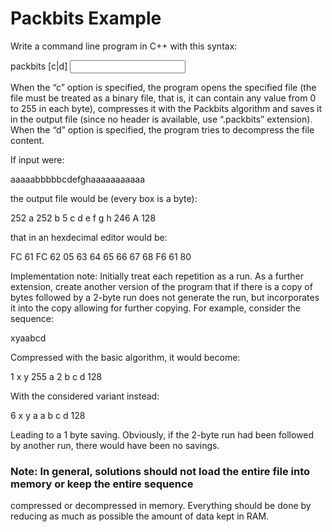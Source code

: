 # Packbits Example


Write a command line program in C++ with this syntax:

packbits [c|d] <input file> <output file>

When the “c” option is specified, the program opens the specified file (the file must be treated as a binary
file, that is, it can contain any value from 0 to 255 in each byte), compresses it with the Packbits
algorithm and saves it in the output file (since no header is available, use “.packbits” extension). When
the “d” option is specified, the program tries to decompress the file content.

If input were:

aaaaabbbbbcdefghaaaaaaaaaaa

the output file would be (every box is a byte):

252 a 252 b 5 c d e f g h 246 A 128

that in an hexdecimal editor would be:

FC 61 FC 62 05 63 64 65 66 67 68 F6 61 80

Implementation note:
Initially treat each repetition as a run. As a further extension, create another version of the program that if
there is a copy of bytes followed by a 2-byte run does not generate the run, but incorporates it into the
copy allowing for further copying. For example, consider the sequence:

xyaabcd

Compressed with the basic algorithm, it would become:

1 x y 255 a 2 b c d 128

With the considered variant instead:

6 x y a a b c d 128

Leading to a 1 byte saving. Obviously, if the 2-byte run had been followed by another run, there would
have been no savings.

### Note: In general, solutions should not load the entire file into memory or keep the entire sequence
compressed or decompressed in memory. Everything should be done by reducing as much as
possible the amount of data kept in RAM.
